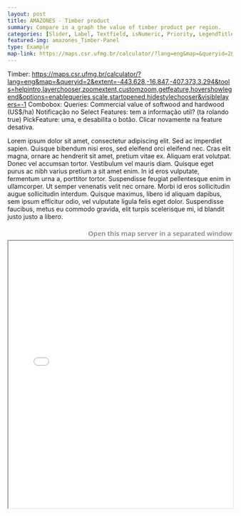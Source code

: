 ```yaml
---
layout: post
title: AMAZONES - Timber product
summary: Compare in a graph the value of timber product per region.
categories: [Slider, Label, Textfield, isNumeric, Priority, LegendTitle, Title]
featured-img: amazones_Timber-Panel
type: Example
map-link: https://maps.csr.ufmg.br/calculator/?lang=eng&map=&queryid=2&extent=-443.628,-16.847,-407.373,3.294&tools=helpintro,layerchooser,zoomextent,customzoom,getfeature,hovershowlegend&options=enablequeries,scale,startopened,hidestylechooser&visiblelayers=-1
---
```

Timber: https://maps.csr.ufmg.br/calculator/?lang=eng&map=&queryid=2&extent=-443.628,-16.847,-407.373,3.294&tools=helpintro,layerchooser,zoomextent,customzoom,getfeature,hovershowlegend&options=enablequeries,scale,startopened,hidestylechooser&visiblelayers=-1
				Combobox: Queries: Commercial value of softwood and hardwood (US$/ha)
				Notificação no Select Features: tem a informação util? (ta rolando true)
				PickFeature: uma, e desabilita o botão.
					Clicar novamente na feature desativa.
					
Lorem ipsum dolor sit amet, consectetur adipiscing elit. Sed ac imperdiet sapien. Quisque bibendum nisi eros, sed eleifend orci eleifend nec. Cras elit magna, ornare ac hendrerit sit amet, pretium vitae ex. Aliquam erat volutpat. Donec vel accumsan tortor. Vestibulum vel mauris diam. Quisque eget purus ac nibh varius pretium a sit amet enim. In id eros vulputate, fermentum urna a, porttitor tortor. Suspendisse feugiat pellentesque enim in ullamcorper. Ut semper venenatis velit nec ornare. Morbi id eros sollicitudin augue sollicitudin interdum. Quisque maximus, libero id aliquam dapibus, sem ipsum efficitur odio, vel vulputate ligula felis eget dolor. Suspendisse faucibus, metus eu commodo gravida, elit turpis scelerisque mi, id blandit justo justo a libero.
<div style="text-align: right;">
    <a style="text-decoration: none; font-weight:700; line-height:30px; color:#808080; font-size:15px; font-family: 'Open Sans SemiBold', Arial, Helvetica, sans-serif; border: none;" target="_blank" href="{{ page.map-link }}">Open this map server in a separated window</a>
    <iframe id="994" src="{{ page.map-link }}" width="100%" height="600"></iframe> 
</div>
